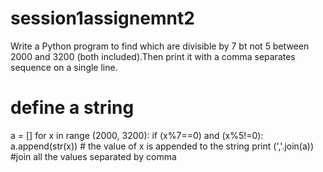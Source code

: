 # session1assignemnt2
Write a Python program to find which are divisible by 7 bt not 5 between 2000 and 3200 (both included).Then print it with a comma separates sequence on a single line.
# define a string
a = [] 
for x in range (2000, 3200):
   if (x%7==0) and (x%5!=0):
      a.append(str(x)) # the value of x is appended to the string
print (','.join(a)) #join all the values separated by comma
